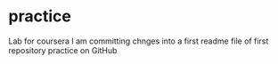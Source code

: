 # practice
Lab for coursera 
I am committing chnges into a first readme file of first repository practice on GitHub
